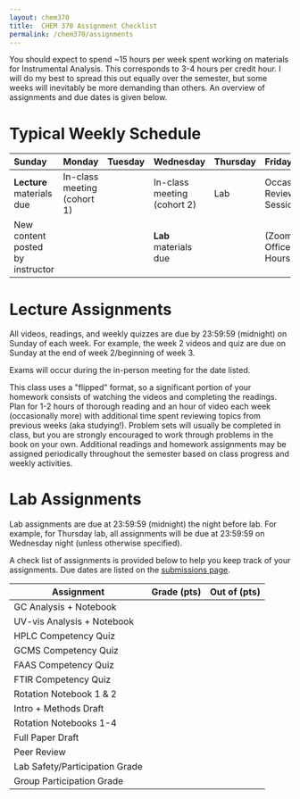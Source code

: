 ```yaml
---
layout: chem370
title:  CHEM 370 Assignment Checklist
permalink: /chem370/assignments
---
```


You should expect to spend ~15 hours per week spent working on materials for Instrumental Analysis.  This corresponds to 3-4 hours per credit hour.  I will do my best to spread this out equally over the semester, but some weeks will inevitably be more demanding than others.  An overview of assignments and due dates is given below.

# Typical Weekly Schedule

| Sunday                           | Monday                      | Tuesday | Wednesday                   | Thursday | Friday                     | Saturday |
|:-------------------------------- |:--------------------------- |:------- |:--------------------------- |:-------- |:-------------------------- |:-------- |
| **Lecture** materials due        | In-class meeting (cohort 1) |         | In-class meeting (cohort 2) | Lab      | Occasional Review Sessions |          |
| New content posted by instructor |                             |         | **Lab** materials due       |          | (Zoom) Office Hours        |          |

# Lecture Assignments

All videos, readings, and weekly quizzes are due by 23:59:59 (midnight) on Sunday of each week.  For example, the week 2 videos and quiz are due on Sunday at the end of week 2/beginning of week 3.

Exams will occur during the in-person meeting for the date listed.

This class uses a "flipped" format, so a significant portion of your homework consists of watching the videos and completing the readings.  Plan for 1-2 hours of thorough reading and an hour of video each week (occasionally more) with additional time spent reviewing topics from previous weeks (aka studying!). Problem sets will usually be completed in class, but you are strongly encouraged to work through problems in the book on your own.  Additional readings and homework assignments may be assigned periodically throughout the semester based on class progress and weekly activities.

# Lab Assignments

Lab assignments are due at 23:59:59 (midnight) the night before lab.  For example, for Thursday lab, all assignments will be due at 23:59:59 on Wednesday night (unless otherwise specified).  

A check list of assignments is provided below to help you keep track of your assignments.  Due dates are listed on the [submissions page]({{site.url}}/chem370/submissions).

| Assignment                     | Grade (pts) | Out of (pts) |
| ------------------------------ | ----------- | ------------ |
| GC Analysis + Notebook         |             |              |
| UV-vis Analysis + Notebook     |             |              |
| HPLC Competency Quiz           |             |              |
| GCMS Competency Quiz           |             |              |
| FAAS Competency Quiz           |             |              |
| FTIR Competency Quiz           |             |              |
| Rotation Notebook 1 & 2        |             |              |
| Intro + Methods Draft          |             |              |
| Rotation Notebooks 1-4         |             |              |
| Full Paper Draft               |             |              |
| Peer Review                    |             |              |
| Lab Safety/Participation Grade |             |              |
| Group Participation Grade      |             |              |
